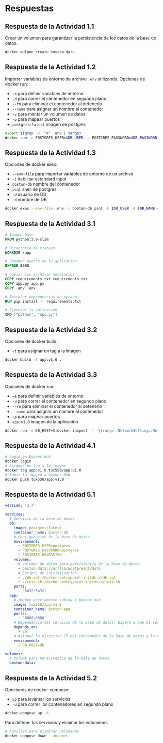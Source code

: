 # Respuestas

## Respuesta de la **Actividad 1.1**

Crear un volumen para garantizar la persistencia de los datos de la base de datos.
```bash
docker volume create boston-data
```

## Respuesta de la **Actividad 1.2**

Importar variables de entorno de archivo `.env` utilizando.
Opciones de docker run:
- `-e` para definir variables de entorno
- `-d` para correr el contenedor en segundo plano
- `--rm` para eliminar el contenedor al detenerlo
- `--name` para asignar un nombre al contenedor
- `-v` para montar un volumen de datos
- `-p` para mapear puertos
- `postgres:latest` imagen de postgres

```bash
export $(grep -v '^#' .env | xargs)
docker run -e POSTGRES_USER=$DB_USER -e POSTGRES_PASSWORD=$DB_PASSWORD -e POSTGRES_DB=$DB_NAME -d --rm --name boston-db -v boston-data:/var/lib/postgresql/data -p 5432:5432 postgres:latest
```

## Respuesta de la **Actividad 1.3**

Opciones de docker exec:
- `--env-file` para importar variables de entorno de un archivo
- `-i` habilitar estandard input
- `boston-db` nombre del contenedor
- `psql` shell de postgres
- `-U` usuario de DB
- `-d` nombre de DB

```bash
docker exec --env-file .env -i boston-db psql -U $DB_USER -d $DB_NAME < db.sql
```

## Respuesta de la **Actividad 3.1**

```Dockerfile
# Imagen base
FROM python:3.9-slim

# Directorio de trabajo
WORKDIR /app

# Exponer puerto de la aplicacion
EXPOSE 8080

# Copiar los archivos necesarios
COPY requirements.txt requirements.txt
COPY app.py app.py
COPY .env .env

# Instalar dependencias de python
RUN pip install -r requirements.txt

# Ejecutar la aplicacion
CMD ["python", "app.py"]
```


## Respuesta de la **Actividad 3.2**

Opciones de docker build:
- `-t` para asignar un tag a la imagen

```bash
docker build -t app:v1.0 .
```


## Respuesta de la **Actividad 3.3**

Opciones de docker run:
- `-e` para definir variables de entorno
- `-d` para correr el contenedor en segundo plano
- `--rm` para eliminar el contenedor al detenerlo
- `--name` para asignar un nombre al contenedor
- `-p` para mapear puertos
- `app:v1.0` imagen de la aplicacion

```bash
docker run -e DB_HOST=$(docker inspect -f '{{range .NetworkSettings.Networks}}{{.IPAddress}}{{end}}' boston-db) -d --rm --name boston-app -p 8080:8080 app:v1.0
```

## Respuesta de la **Actividad 4.1**

```bash
# Login en Docker Hub
docker login
# Asignar un tag a la imagen
docker tag app:v1.0 tux550/app:v1.0
# Subir la imagen a Docker Hub
docker push tux550/app:v1.0
```


## Respuesta de la **Actividad 5.1**


```yml
version: '3.7'

services:
  # Servicio de la base de datos
  db:
    image: postgres:latest
    container_name: boston-db
    # Configuracion de la base de datos
    environment:
      - POSTGRES_USER=postgres
      - POSTGRES_PASSWORD=postgres
      - POSTGRES_DB=BOSTON
    volumes:
      # Volumen de datos para persistencia de la base de datos
      - boston-data:/var/lib/postgresql/data
      # Scripts de inicializacion
      - ./db.sql:/docker-entrypoint-initdb.d/db.sql
      - ./init.sh:/docker-entrypoint-initdb.d/init.sh
    ports:
      - "5432:5432"
  app:
    # Imagen previamente subida a Docker Hub
    image: tux550/app:v1.0
    container_name: boston-app
    ports:
      - "8080:8080"
    # Dependencia del servicio de la base de datos. Espera a que el servicio de la base de datos este disponible
    depends_on:
      - db
    # Asignar la direccion IP del contenedor de la base de datos a la variable de entorno DB_HOST
    environment:
      - DB_HOST=db

volumes:
  # Volume para persistencia de la base de datos
  boston-data:
```

## Respuesta de la **Actividad 5.2**
Opcciones de docker-compose:
- `up` para levantar los servicios
- `-d` para correr los contenedores en segundo plano
```bash
docker-compose up -d
```

Para detener los servicios y eliminar los volumenes
```bash
# Auxiliar para eliminar volumenes
docker-compose down --volumes
```